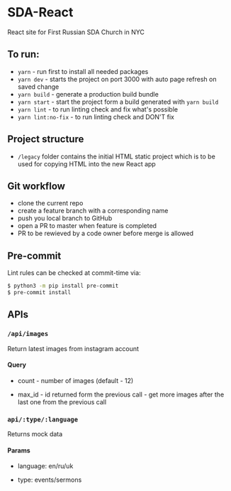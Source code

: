 # SDA-React

React site for First Russian SDA Church in NYC

## To run:

- `yarn` - run first to install all needed packages
- `yarn dev` - starts the project on port 3000 with auto page refresh on saved change
- `yarn build` - generate a production build bundle
- `yarn start` - start the project form a build generated with `yarn build`
- `yarn lint` - to run linting check and fix what's possible
- `yarn lint:no-fix` - to run linting check and DON'T fix


## Project structure

- `/legacy` folder contains the initial HTML static project which is to be used for copying HTML into the new React app

## Git workflow

- clone the current repo
- create a feature branch with a corresponding name
- push you local branch to GitHub
- open a PR to master when feature is completed
- PR to be rewieved by a code owner before merge is allowed

## Pre-commit

Lint rules can be checked at commit-time via:

```bash
$ python3 -m pip install pre-commit
$ pre-commit install
```

## APIs

### `/api/images`

Return latest images from instagram account

#### Query

- count - number of images (default - 12)

- max_id - id returned form the previous call - get more images after the last one from the previous call

### `api/:type/:language`

Returns mock data

#### Params

- language: en/ru/uk

- type: events/sermons
